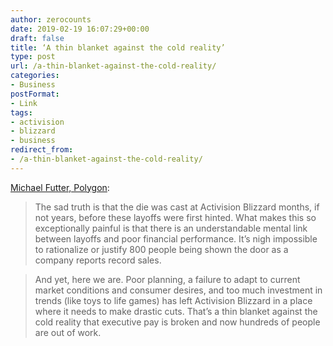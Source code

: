 ```yaml
---
author: zerocounts
date: 2019-02-19 16:07:29+00:00
draft: false
title: ‘A thin blanket against the cold reality’
type: post
url: /a-thin-blanket-against-the-cold-reality/
categories:
- Business
postFormat:
- Link
tags:
- activision
- blizzard
- business
redirect_from:
- /a-thin-blanket-against-the-cold-reality/
---
```


[Michael Futter, Polygon](https://www.polygon.com/2019/2/16/18226581/activision-blizzard-layoffs-executive-pay-unions):

> The sad truth is that the die was cast at Activision Blizzard months, if not years, before these layoffs were first hinted. What makes this so exceptionally painful is that there is an understandable mental link between layoffs and poor financial performance. It’s nigh impossible to rationalize or justify 800 people being shown the door as a company reports record sales.

> And yet, here we are. Poor planning, a failure to adapt to current market conditions and consumer desires, and too much investment in trends (like toys to life games) has left Activision Blizzard in a place where it needs to make drastic cuts. That’s a thin blanket against the cold reality that executive pay is broken and now hundreds of people are out of work.